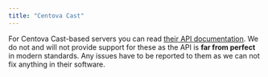 ```yaml
---
title: "Centova Cast"
---
```


For Centova Cast-based servers you can read [their API documentation](http://www.centova.com/doc/cast/internals). We do not and will not provide support for these as the API is **far from perfect** in modern standards. Any issues have to be reported to them as we can not fix anything in their software.
